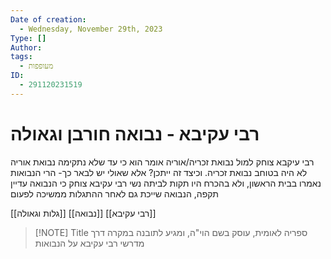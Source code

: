 ```yaml
---
Date of creation:
  - Wednesday, November 29th, 2023
Type: []
Author: 
tags:
  - מעופפות
ID:
  - 291120231519
---
```

# רבי עקיבא - נבואה חורבן וגאולה



רבי עיקבא צוחק למול נבואת זכריה/אוריה
אומר הוא כי עד שלא נתקימה נבואת אוריה לא היה בטוחב נבואת זכריה.
וכיצד זה ייתכן?
אלא שאולי יש לבאר כך-
הרי הנבואות נאמרו בבית הראשון, ולא בהכרח היו תקות לביתה נשי
רבי עקיבא צוחק כי הנבואה עדיין תקפה,
הנבואה שייכת גם לאחר ההתגלות
ממשיכה לפעום


[[גלות וגאולה]]
[[נבואה]]
[[רבי עקיבא]]


> [!NOTE] Title
> ספריה לאומית, עוסק בשם הוי"ה, ומגיע לתובנה במקרה דרך מדרשי רבי עקיבא על הנבואות
